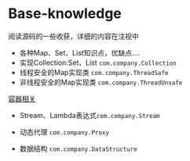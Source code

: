 # Base-knowledge

阅读源码的一些收获，详细的内容在注视中

- 各种Map、Set、List知识点，优缺点....
- 实现Collection:Set、List `com.company.Collection`
- 线程安全的Map实现类 `com.company.ThreadSafe`
- 非线程安全的Map实现类 `com.company.ThreadUnsafe`

[容器相关](https://radiancel.github.io/2018/07/30/Map-Set-List/)

- Stream、Lambda表达式`com.company.Stream`
- 动态代理 `com.company.Proxy`


- 数据结构 `com.company.DataStructure`

